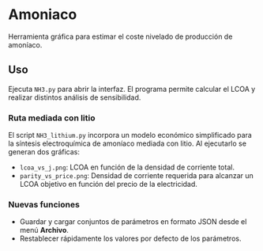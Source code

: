 # Amoniaco

Herramienta gráfica para estimar el coste nivelado de producción de amoníaco.

## Uso

Ejecuta `NH3.py` para abrir la interfaz. El programa permite calcular el LCOA y
realizar distintos análisis de sensibilidad.

### Ruta mediada con litio

El script `NH3_lithium.py` incorpora un modelo económico simplificado para la
síntesis electroquímica de amoníaco mediada con litio. Al ejecutarlo se generan
dos gráficas:

- `lcoa_vs_j.png`: LCOA en función de la densidad de corriente total.
- `parity_vs_price.png`: Densidad de corriente requerida para alcanzar un LCOA
  objetivo en función del precio de la electricidad.

### Nuevas funciones

- Guardar y cargar conjuntos de parámetros en formato JSON desde el menú
  **Archivo**.
- Restablecer rápidamente los valores por defecto de los parámetros.
